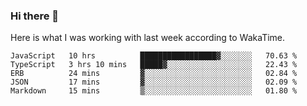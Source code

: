 ### Hi there 👋

Here is what I was working with last week according to WakaTime. 
<!--START_SECTION:waka-->
```text
JavaScript   10 hrs          █████████████████▓░░░░░░░   70.63 % 
TypeScript   3 hrs 10 mins   █████▓░░░░░░░░░░░░░░░░░░░   22.43 % 
ERB          24 mins         ▓░░░░░░░░░░░░░░░░░░░░░░░░   02.84 % 
JSON         17 mins         ▓░░░░░░░░░░░░░░░░░░░░░░░░   02.09 % 
Markdown     15 mins         ▒░░░░░░░░░░░░░░░░░░░░░░░░   01.80 % 
```
<!--END_SECTION:waka-->

<!--
**keithort/keithort** is a ✨ _special_ ✨ repository because its `README.md` (this file) appears on your GitHub profile.

Here are some ideas to get you started:

- 🔭 I’m currently working on ...
- 🌱 I’m currently learning ...
- 👯 I’m looking to collaborate on ...
- 🤔 I’m looking for help with ...
- 💬 Ask me about ...
- 📫 How to reach me: ...
- 😄 Pronouns: ...
- ⚡ Fun fact: ...
-->
